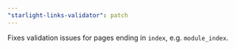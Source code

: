 ```yaml
---
"starlight-links-validator": patch
---
```


Fixes validation issues for pages ending in `index`, e.g. `module_index`.
